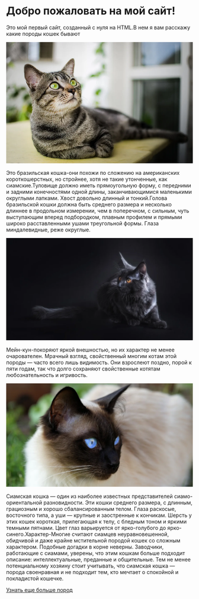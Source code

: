 <html lang="ru">
<head>
    <meta charset="UTF-8">
    <meta name="viewport" content="width=device-width, initial-scale=1.0">
    <title>Мой первый сайт</title>
</head>
<body>
    <h1>Добро пожаловать на мой сайт!</h1>
    <p>Это мой первый сайт, созданный с нуля на HTML.В нем я вам расскажу какие породы кошек бывают</p>
    <img src="img/AQAOq1KcLCW2ubJ3d9OXofZJogOKSqVMYWtNNgkF-UF3F-bvJKqPkME-edCHWUs6UxgEkG22hjJZSy51lyksAeNgXUo.webp"> 
    <p>Это бразильская кошка-они похожи по сложению на американских короткошерстных, но стройнее, хотя не такие утонченные, как сиамские.Туловище должно иметь прямоугольную форму, с передними и задними конечностями одной длины, заканчивающимися маленькими округлыми лапками. Хвост довольно длинный и тонкий.Голова бразильской кошки должна быть среднего размера и несколько длиннее в продольном измерении, чем в поперечном, с сильным, чуть выступающим вперед подбородком, плавным профилем и прямыми широко расставленными ушами треугольной формы. Глаза миндалевидные, реже округлые.</p>
    <img src="img/AQAO8aMqVu6uSbFzXb_ayG7-9J6ofY2hunTjhqqgIcZtiZaZ9O7RdreJQ2j1YHdSo3eEzrGg0aBt9PPMgKgvnUNQDYE.webp"> <p>Мейн-кун-покоряют яркой внешностью, но их характер не менее очарователен. Мрачный взгляд, свойственный многим котам этой породы — часто всего лишь видимость. Они взрослеют поздно, порой к пяти годам, так что долго сохраняют свойственные котятам любознательность и игривость.</p>
    <img src="img/AQAOrAgk5W0IhUxBgcPKUxAMhX0QMVE-1L_U_4-VbMORlAguWNELbfHd3Q5gZ9xE20oBdyUtH1bhXpZRM7h9zWDTKgI.webp"> <p>Сиамская кошка — один из наиболее известных представителей сиамо-ориентальной разновидности. Эти кошки среднего размера, с длинным, грациозным и хорошо сбалансированным телом. Глаза раскосые, восточного типа, а уши —  крупные и заостренные к кончикам. Шерсть у этих кошек короткая, прилегающая к телу, с бледным тоном и яркими темными пятнами. Цвет глаз варьируется от ярко-голубого до ярко-синего.Характер-Многие считают сиамцев неуравновешенной, обидчивой и даже крайне мстительной породой кошек со сложным характером. Подобные догадки в корне неверны. Заводчики, работающие с сиамами, уверены, что этим кошкам больше подходит описание: интеллектуальные, преданные и общительные. Тем не менее потенциальному хозяину стоит учитывать, что сиамская кошка —  порода своенравная и не подходит тем, кто мечтает о спокойной и покладистой кошечке.</p>
    <a href="https://sky.pro/wiki/html/sozdanie-sajta-s-nulya-na-html-poshagovoe-rukovodstvo/">Узнать еще больше пород</a>
</body>
</html>
